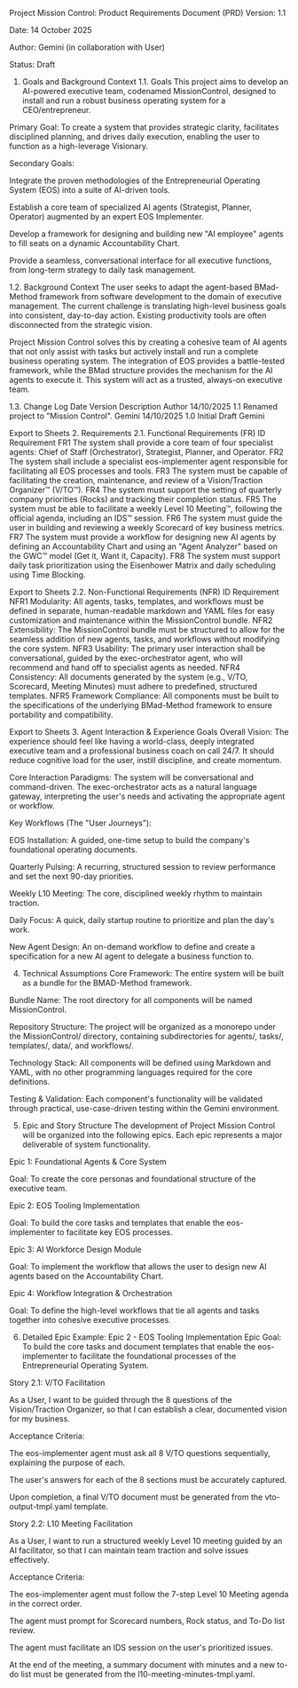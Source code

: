 Project Mission Control: Product Requirements Document (PRD)
Version: 1.1

Date: 14 October 2025

Author: Gemini (in collaboration with User)

Status: Draft

1. Goals and Background Context
1.1. Goals
This project aims to develop an AI-powered executive team, codenamed MissionControl, designed to install and run a robust business operating system for a CEO/entrepreneur.

Primary Goal: To create a system that provides strategic clarity, facilitates disciplined planning, and drives daily execution, enabling the user to function as a high-leverage Visionary.

Secondary Goals:

Integrate the proven methodologies of the Entrepreneurial Operating System (EOS) into a suite of AI-driven tools.

Establish a core team of specialized AI agents (Strategist, Planner, Operator) augmented by an expert EOS Implementer.

Develop a framework for designing and building new "AI employee" agents to fill seats on a dynamic Accountability Chart.

Provide a seamless, conversational interface for all executive functions, from long-term strategy to daily task management.

1.2. Background Context
The user seeks to adapt the agent-based BMad-Method framework from software development to the domain of executive management. The current challenge is translating high-level business goals into consistent, day-to-day action. Existing productivity tools are often disconnected from the strategic vision.

Project Mission Control solves this by creating a cohesive team of AI agents that not only assist with tasks but actively install and run a complete business operating system. The integration of EOS provides a battle-tested framework, while the BMad structure provides the mechanism for the AI agents to execute it. This system will act as a trusted, always-on executive team.

1.3. Change Log
Date	Version	Description	Author
14/10/2025	1.1	Renamed project to "Mission Control".	Gemini
14/10/2025	1.0	Initial Draft	Gemini

Export to Sheets
2. Requirements
2.1. Functional Requirements (FR)
ID	Requirement
FR1	The system shall provide a core team of four specialist agents: Chief of Staff (Orchestrator), Strategist, Planner, and Operator.
FR2	The system shall include a specialist eos-implementer agent responsible for facilitating all EOS processes and tools.
FR3	The system must be capable of facilitating the creation, maintenance, and review of a Vision/Traction Organizer™ (V/TO™).
FR4	The system must support the setting of quarterly company priorities (Rocks) and tracking their completion status.
FR5	The system must be able to facilitate a weekly Level 10 Meeting™, following the official agenda, including an IDS™ session.
FR6	The system must guide the user in building and reviewing a weekly Scorecard of key business metrics.
FR7	The system must provide a workflow for designing new AI agents by defining an Accountability Chart and using an "Agent Analyzer" based on the GWC™ model (Get it, Want it, Capacity).
FR8	The system must support daily task prioritization using the Eisenhower Matrix and daily scheduling using Time Blocking.

Export to Sheets
2.2. Non-Functional Requirements (NFR)
ID	Requirement
NFR1	Modularity: All agents, tasks, templates, and workflows must be defined in separate, human-readable markdown and YAML files for easy customization and maintenance within the MissionControl bundle.
NFR2	Extensibility: The MissionControl bundle must be structured to allow for the seamless addition of new agents, tasks, and workflows without modifying the core system.
NFR3	Usability: The primary user interaction shall be conversational, guided by the exec-orchestrator agent, who will recommend and hand off to specialist agents as needed.
NFR4	Consistency: All documents generated by the system (e.g., V/TO, Scorecard, Meeting Minutes) must adhere to predefined, structured templates.
NFR5	Framework Compliance: All components must be built to the specifications of the underlying BMad-Method framework to ensure portability and compatibility.

Export to Sheets
3. Agent Interaction & Experience Goals
Overall Vision: The experience should feel like having a world-class, deeply integrated executive team and a professional business coach on call 24/7. It should reduce cognitive load for the user, instill discipline, and create momentum.

Core Interaction Paradigms: The system will be conversational and command-driven. The exec-orchestrator acts as a natural language gateway, interpreting the user's needs and activating the appropriate agent or workflow.

Key Workflows (The "User Journeys"):

EOS Installation: A guided, one-time setup to build the company's foundational operating documents.

Quarterly Pulsing: A recurring, structured session to review performance and set the next 90-day priorities.

Weekly L10 Meeting: The core, disciplined weekly rhythm to maintain traction.

Daily Focus: A quick, daily startup routine to prioritize and plan the day's work.

New Agent Design: An on-demand workflow to define and create a specification for a new AI agent to delegate a business function to.

4. Technical Assumptions
Core Framework: The entire system will be built as a bundle for the BMAD-Method framework.

Bundle Name: The root directory for all components will be named MissionControl.

Repository Structure: The project will be organized as a monorepo under the MissionControl/ directory, containing subdirectories for agents/, tasks/, templates/, data/, and workflows/.

Technology Stack: All components will be defined using Markdown and YAML, with no other programming languages required for the core definitions.

Testing & Validation: Each component's functionality will be validated through practical, use-case-driven testing within the Gemini environment.

5. Epic and Story Structure
The development of Project Mission Control will be organized into the following epics. Each epic represents a major deliverable of system functionality.

Epic 1: Foundational Agents & Core System

Goal: To create the core personas and foundational structure of the executive team.

Epic 2: EOS Tooling Implementation

Goal: To build the core tasks and templates that enable the eos-implementer to facilitate key EOS processes.

Epic 3: AI Workforce Design Module

Goal: To implement the workflow that allows the user to design new AI agents based on the Accountability Chart.

Epic 4: Workflow Integration & Orchestration

Goal: To define the high-level workflows that tie all agents and tasks together into cohesive executive processes.

6. Detailed Epic Example: Epic 2 - EOS Tooling Implementation
Epic Goal: To build the core tasks and document templates that enable the eos-implementer to facilitate the foundational processes of the Entrepreneurial Operating System.

Story 2.1: V/TO Facilitation

As a User, I want to be guided through the 8 questions of the Vision/Traction Organizer, so that I can establish a clear, documented vision for my business.

Acceptance Criteria:

The eos-implementer agent must ask all 8 V/TO questions sequentially, explaining the purpose of each.

The user's answers for each of the 8 sections must be accurately captured.

Upon completion, a final V/TO document must be generated from the vto-output-tmpl.yaml template.

Story 2.2: L10 Meeting Facilitation

As a User, I want to run a structured weekly Level 10 meeting guided by an AI facilitator, so that I can maintain team traction and solve issues effectively.

Acceptance Criteria:

The eos-implementer agent must follow the 7-step Level 10 Meeting agenda in the correct order.

The agent must prompt for Scorecard numbers, Rock status, and To-Do list review.

The agent must facilitate an IDS session on the user's prioritized issues.

At the end of the meeting, a summary document with minutes and a new to-do list must be generated from the l10-meeting-minutes-tmpl.yaml.
